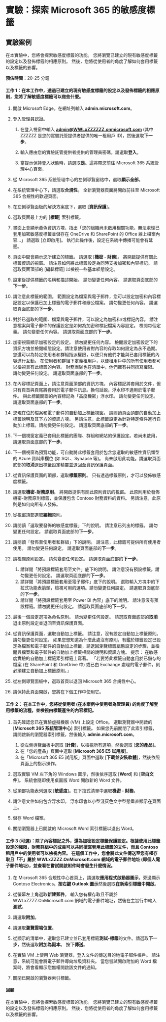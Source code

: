 ﻿---
lab:
    title: '探索 Microsoft 365 的敏感度標籤'
    module: '單元 4，第 2 課：描述 Microsoft 合規性解決方案的功能：描述 Microsoft 365 的資訊保護和控管功能'
---


# 實驗：探索 Microsoft 365 的敏感度標籤

## 實驗案例
在本實驗中，您將會探索敏感度標籤的功能。  您將瀏覽已建立的現有敏感度標籤的設定以及發佈標籤的相應原則。   然後，您將從使用者的角度了解如何套用標籤以及標籤的影響。


**預估時間**：20-25 分鐘

#### 工作 1：在本工作中，透過已建立的現有敏感度標籤的設定以及發佈標籤的相應原則，您將了解敏感度標籤可以做些什麼。

1. 開啟 Microsoft Edge。在網址列輸入 **admin.microsoft.com**。

1. 登入管理員認證。
    1. 在登入視窗中輸入 **admin@WWLxZZZZZZ.onmicrosoft.com** (其中 ZZZZZZ 是您的實驗託管提供者提供的唯一租用戶 ID)，然後選取**下一步**。
    
    1. 輸入應由您的實驗託管提供者提供的管理員密碼。請選取**登入**。
    1. 當提示保持登入狀態時，請選取**是**。這將帶您前往 Microsoft 365 系統管理中心頁面。

1. 從 Microsoft 365 系統管理中心的左側導覽窗格中，選取**顯示全部**。

1. 在系統管理中心下，請選取**合規性**。  全新瀏覽器頁面將開啟前往至 Microsoft 365 合規性的歡迎頁面。  

1. 在左側導覽面板的解決方案底下，選取 [**資訊保護**]。

1. 選取頁面最上方的 [**標籤**] 索引標籤。

1. 畫面上會顯示黃色資訊方塊，指出「您的組織尚未啟用相關功能，無法處理已套用加密敏感度標籤並儲存在 OneDrive 和 SharePoint 的 Office 線上檔案內容...」  請選取 [立即啟用]。  執行此操作後，設定在系統中傳播可能會有延遲。


1. 頁面中間會顯示您所建立的標籤。  請選取 [**機密 - 財務**]。  將開啟提供有關此標籤資訊的視窗。  請注意如何將此標籤設定為同時支援加密和內容標記。  請選取頁面頂部的 [編輯標籤] 以檢視一些基本組態設定。

1. 設定從提供標籤的名稱和描述開始。  請勿變更任何內容。  請選取頁面底部的**下一步**。

1. 請注意此標籤的範圍。  範圍設定為檔案與電子郵件，您可以設定加密和內容標記設定以保護已加上標籤的電子郵件和辦公檔案。  請勿變更任何內容。  請選取頁面底部的**下一步**。

1. 對於已選取的範圍、檔案與電子郵件，可以設定為加密和/或標記內容。  請注意檔案與電子郵件的保護設定是如何為加密和標記檔案內容設定。  檢閱每個定義。  請勿變更任何內容。  請選取頁面底部的**下一步**。

1. 加密視窗顯示加密設定的設定。  請勿變更任何內容。  檢閱設定加密設定下的資訊方塊並檢閱組態設定。請注意使用者對內容的存取如何設定為永不過期。  您還可以為特定使用者和群組指派權限，以便只有他們才能與已套用標籤的內容進行互動。  在使用者和群組下定義租用戶，以便租用戶中的所有使用者都可以檢視具有此標籤的內容。  財務團隊也在清單中，他們擁有共同撰寫權限。  請勿變更任何設定。  請選取頁面底部的**下一步**。

1. 在內容標記頁面上，請注意頁面頂部的資訊方塊。  內容標記將套用於文件，但只有頁首與頁尾將套用於電子郵件訊息。換句話說，浮水印不適用於電子郵件。  與此標籤關聯的內容標記為「高度機密」浮水印。  請勿變更任何設定。  請選取頁面底部的**下一步**。

1. 您現在位於檔案和電子郵件的自動加上標籤視窗。  請閱讀頁面頂部的自動加上標籤說明及其下方的資訊方塊。  另請注意，此標籤設定為針對特定條件進行自動加上標籤。請勿變更任何設定。  請選取頁面底部的**下一步**。

1. 下一個視窗定義已套用此標籤的團隊、群組和網站的保護設定。若尚未啟用，請選取頁面底部的**下一步**。 

1. 下一個視窗為預覽功能，可自動將此標籤套用於包含您選取的敏感性資訊類型的 Azure 資料庫欄位 (如 SQL、Synapse 等)。  尚未啟用此功能。請選取頁面底部的**取消**退出標籤設定精靈並退回至資訊保護頁面。 

1. 從資訊保護頁面的頂部，選取**標籤原則**。  只有透過標籤原則，才可以發佈敏感度標籤。  

1. 請選取**機密-財務原則**。  將開啟提供有關此原則資訊的視窗。  此原則用於發佈機密-財務原則標籤，並保護包含 Contoso 財務資料的資料。  另請注意，此原則是如何向所有人發佈。  

1. 從視窗頂部選取**編輯**原則。

1. 請閱讀「選取要發佈的敏感度標籤」下的說明。  請注意已列出的標籤。  請勿變更任何設定。  請選取頁面底部的**下一步**。

1. 請閱讀「發佈至使用者和群組」下的說明。  請注意，此標籤可提供所有使用者使用。  請勿變更任何設定。  請選取頁面底部的**下一步**。

1. 請檢閱原則設定。  請勿變更任何設定。  請選取頁面底部的**下一步**。
    1. 請詳閱「將預設標籤套用至文件」底下的說明。  請注意沒有預設標籤。請勿變更任何設定。  請選取頁面底部的**下一步**。
    1. 請詳閱「將預設標籤套用至電子郵件」底下的說明。  選取輸入方塊中的下拉式功能表箭頭，檢視可用的選項。請勿變更任何設定。  請選取頁面底部的**下一步**。
    1. 請詳閱「將預設標籤套用至 Power BI 內容」底下的說明。  請注意沒有預設標籤。請勿變更任何設定。  請選取頁面底部的**下一步**。

1. 最後一個設定選項為命名原則。  請勿變更任何設定。  請選取頁面底部的**取消**退出原則設定並退回至資訊保護頁面。

1. 從資訊保護頁面，選取自動加上標籤。  請注意，沒有設定自動加上標籤原則。  請勿變更任何設定。  如果您想知道為什麼此處沒有原則，有鑑於標籤設定已設定為檔案和電子郵件的自動加上標籤，請退回瀏覽標籤組態設定的步驟，並檢閱與檔案和電子郵件的自動加上標籤相關的說明和資訊方塊。  提示：  在敏感度實驗的自動加上標籤索引標籤上寫著。  「若要將此標籤自動套用於已儲存的檔案 (在 SharePoint 和 OneDrive 中) 或已由 Exchange 處理的電子郵件，則必須建立自動加上標籤原則。」

1. 從左側導覽面板中，選取首頁以退回 Microsoft 365 合規性中心。

1. 請保持此頁面開啟，您將在下個工作中使用它。


#### 工作 2：  在本工作中，您將從使用者 (在本案例中使用者為管理員) 的角度了解套用標籤的流程，並檢視由標籤產生的內容標記。

1. 首先確認您已在實驗虛擬機器 (VM) 上設定 Office。  選取瀏覽器中開啟的 [**Microsoft 365 系統管理中心**] 索引標籤。  如果您先前關閉了此索引標籤，請開啟新的瀏覽器索引標籤，然後輸入 **admin.microsoft.com**。
    1. 從左側導覽面板中選取 [**計費**]，以檢視所有選項，然後選取 [**您的產品**]。
    1. 在「您的產品」頁面中選取 [**Microsoft 365 E5 試用版**]。
    1. 在「Microsoft 365 E5 試用版」頁面中選取 [**下載並安裝軟體**]，然後依照頁面上的指示操作。

1. 選取實驗 VM 左下角的 Windows 圖示，然後依序選取 [**Word**] 和 [**空白文件**]。  系統會隨即使用桌面版 Word 開啟新的 Word 文件。

1. 從頂部功能表列選取 [**敏感度**]。在下拉式清單中選取**機密 - 財務**。

1. 請注意文件如何包含浮水印。  浮水印會以小型淺灰色文字型態垂直顯示在頁面上。 

1. 儲存 Word 檔案。

1. 關閉瀏覽器上已開啟的 Microsoft Word 索引標籤以退出 Word。

#### 工作 3 (可選)：除了內容標記之外，還為加密設定標籤保護設定。根據使用此標籤設定的權限，財務群組中的成員可以共同撰寫套用此標籤的文件，而且 Contoso 租用戶中的使用者可以檢視內容。  在這個工作中，您會將此文件傳送至您有權存取且「不」屬於 WWLxZZZZ.OnMicrosoft.com 網域的電子郵件地址 (即個人電子郵件地址)，並查看在嘗試開啟附件時會發生什麼情況。  

1. 在 Microsoft 365 合規性中心首頁上，請選取**應用程式啟動器圖示**，旁邊顯示 Contoso Electronics。**按右鍵 Outlook 圖示**然後選取**在新索引標籤中開啟**。

1. 從螢幕左上角選取**新建郵件**。  輸入您有權存取且不屬於 WWLxZZZZ.OnMicrosoft.com 網域的電子郵件地址，然後在主旨行中輸入**測試**。

1. 請選取**附加**。

1. 請選取**瀏覽雲端位置**。

1. 從顯示的清單中，選取您已建立並已套用標籤**測試-標籤**的文件。請選取**下一步**，然後選取**附加為副本**。  按下**傳送**。

1. 在實驗 VM 上使用 Web 瀏覽器，登入文件的傳送目的地電子郵件帳戶。  請注意，系統可能會將電子郵件導向垃圾資料夾。  當您嘗試開啟附加的 Word 檔案時，將會看顯示您無權開啟該文件的通知。

1. 關閉已開啟的瀏覽器索引標籤。


#### 回顧
在本實驗中，您將會探索敏感度標籤的功能。  您將瀏覽已建立的現有敏感度標籤的設定以及發佈標籤的相應原則。   然後，您將從使用者的角度了解如何套用標籤以及標籤的影響。